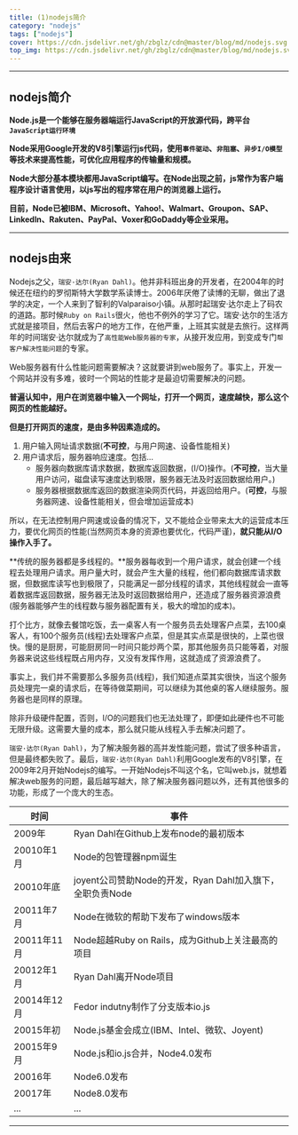 ```yaml
---
title: (1)nodejs简介
category: "nodejs"
tags: ["nodejs"]
cover: https://cdn.jsdelivr.net/gh/zbglz/cdn@master/blog/md/nodejs.svg
top_img: https://cdn.jsdelivr.net/gh/zbglz/cdn@master/blog/md/nodejs.svg
---
```


***

## nodejs简介

**Node.js是一个能够在服务器端运行JavaScript的开放源代码，跨平台`JavaScript运行环境`**

**Node采用Google开发的V8引擎运行js代码，使用`事件驱动`、`非阻塞`、`异步I/O模型`等技术来提高性能，可优化应用程序的传输量和规模。**

**Node大部分基本模块都用JavaScript编写。在Node出现之前，js常作为客户端程序设计语言使用，以js写出的程序常在用户的浏览器上运行。**

**目前，Node已被IBM、Microsoft、Yahoo!、Walmart、Groupon、SAP、LinkedIn、Rakuten、PayPal、Voxer和GoDaddy等企业采用。**

***

## nodejs由来

Nodejs之父，`瑞安·达尔(Ryan Dahl)`。他并非科班出身的开发者，在2004年的时候还在纽约的罗彻斯特大学数学系读博士。2006年厌倦了读博的无聊，做出了退学的决定，一个人来到了智利的Valparaiso小镇。从那时起瑞安·达尔走上了码农的道路。那时候`Ruby on Rails`很火，他也不例外的学习了它。瑞安·达尔的生活方式就是接项目，然后去客户的地方工作，在他严重，上班其实就是去旅行。这样两年的时间瑞安·达尔就成为了`高性能Web服务器的专家`，从接开发应用，到变成专门`帮客户解决性能问题`的专家。

Web服务器有什么性能问题需要解决？这就要讲到web服务了。事实上，开发一个网站并没有多难，彼时一个网站的性能才是最迫切需要解决的问题。

**普遍认知中，用户在浏览器中输入一个网址，打开一个网页，速度越快，那么这个网页的性能越好。**

**但是打开网页的速度，是由多种因素造成的。**

1. 用户输入网址请求数据(**不可控**，与用户网速、设备性能相关)
2. 用户请求后，服务器响应速度。包括...
    - 服务器向数据库请求数据，数据库返回数据，(I/O)操作。(**不可控**，当大量用户访问，磁盘读写速度达到极限，服务器无法及时返回数据给用户。)
    - 服务器根据数据库返回的数据渲染网页代码，并返回给用户。(**可控**，与服务器网速、设备性能相关，但会增加运营成本)

所以，在无法控制用户网速或设备的情况下，又不能给企业带来太大的运营成本压力，要优化网页的性能(当然网页本身的资源也要优化，代码严谨)，**就只能从I/O操作入手了。**

**传统的服务器都是多线程的。**服务器每收到一个用户请求，就会创建一个线程去处理用户请求。用户量大时，就会产生大量的线程，他们都向数据库请求数据，但数据库读写也到极限了，只能满足一部分线程的请求，其他线程就会一直等着数据库返回数据，服务器无法及时返回数据给用户，还造成了服务器资源浪费(服务器能够产生的线程数与服务器配置有关，极大的增加的成本)。

打个比方，就像去餐馆吃饭，去一桌客人有一个服务员去处理客户点菜，去100桌客人，有100个服务员(线程)去处理客户点菜，但是其实点菜是很快的，上菜也很快。慢的是厨房，可能厨房同一时间只能炒两个菜，那其他服务员只能等着，对服务器来说这些线程既占用内存，又没有发挥作用，这就造成了资源浪费了。

事实上，我们并不需要那么多服务员(线程)，我们知道点菜其实很快，当这个服务员处理完一桌的请求后，在等待做菜期间，可以继续为其他桌的客人继续服务。服务器也是同样的原理。

除非升级硬件配置，否则，I/O的问题我们也无法处理了，即便如此硬件也不可能无限升级。这需要大量的成本，那么就只能从线程入手去解决问题了。

`瑞安·达尔(Ryan Dahl)`，为了解决服务器的高并发性能问题，尝试了很多种语言，但是最终都失败了。最后，`瑞安·达尔(Ryan Dahl)`利用Google发布的V8引擎，在2009年2月开始Nodejs的编写。一开始Nodejs不叫这个名，它叫web.js，就想着解决web服务的问题，最后越写越大，除了解决服务器问题以外，还有其他很多的功能，形成了一个庞大的生态。

| 时间 | 事件 |
| - | - |
| 2009年 | Ryan Dahl在Github上发布node的最初版本 |
| 20010年1月 | Node的包管理器npm诞生 |
| 20010年底 | joyent公司赞助Node的开发，Ryan Dahl加入旗下，全职负责Node |
| 20011年7月 | Node在微软的帮助下发布了windows版本 |
| 20011年11月 | Node超越Ruby on Rails，成为Github上关注最高的项目 |
| 20012年1月 | Ryan Dahl离开Node项目 |
| 20014年12月 | Fedor indutny制作了分支版本io.js |
| 20015年初 | Node.js基金会成立(IBM、Intel、微软、Joyent) |
| 20015年9月 | Node.js和io.js合并，Node4.0发布 |
| 20016年 | Node6.0发布 |
| 20017年 | Node8.0发布 |
| ... | ... |

***